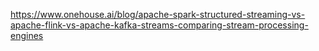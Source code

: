https://www.onehouse.ai/blog/apache-spark-structured-streaming-vs-apache-flink-vs-apache-kafka-streams-comparing-stream-processing-engines 
